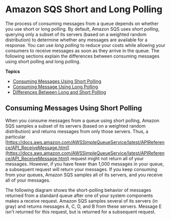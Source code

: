 # Amazon SQS Short and Long Polling<a name="sqs-short-and-long-polling"></a>

The process of consuming messages from a queue depends on whether you use short or long polling\. By default, Amazon SQS uses *short polling*, querying only a subset of its servers \(based on a weighted random distribution\) to determine whether any messages are available for a response\. You can use *long polling* to reduce your costs while allowing your consumers to receive messages as soon as they arrive in the queue\. The following sections explain the differences between consuming messages using short polling and long polling\.

**Topics**
+ [Consuming Messages Using Short Polling](#sqs-short-polling)
+ [Consuming Message Using Long Polling](#sqs-long-polling)
+ [Differences Between Long and Short Polling](#sqs-short-long-polling-differences)

## Consuming Messages Using Short Polling<a name="sqs-short-polling"></a>

When you consume messages from a queue using short polling, Amazon SQS samples a subset of its servers \(based on a weighted random distribution\) and returns messages from only those servers\. Thus, a particular [https://docs.aws.amazon.com/AWSSimpleQueueService/latest/APIReference/API_ReceiveMessage.html](https://docs.aws.amazon.com/AWSSimpleQueueService/latest/APIReference/API_ReceiveMessage.html) request might not return all of your messages\. However, if you have fewer than 1,000 messages in your queue, a subsequent request will return your messages\. If you keep consuming from your queues, Amazon SQS samples all of its servers, and you receive all of your messages\.

The following diagram shows the short\-polling behavior of messages returned from a standard queue after one of your system components makes a receive request\. Amazon SQS samples several of its servers \(in gray\) and returns messages A, C, D, and B from these servers\. Message E isn't returned for this request, but is returned for a subsequent request\.

![\[Message Sampling using Short (Standard) Polling\]](http://docs.aws.amazon.com/AWSSimpleQueueService/latest/SQSDeveloperGuide/images/ArchOverview_Receive.png)

## Consuming Message Using Long Polling<a name="sqs-long-polling"></a>

When the wait time for the `ReceiveMessage` API action is greater than 0, *long polling* is in effect\. The maximum long polling wait time is 20 seconds\. Long polling helps reduce the cost of using Amazon SQS by eliminating the number of empty responses \(when there are no messages available for a `[ReceiveMessage](https://docs.aws.amazon.com/AWSSimpleQueueService/latest/APIReference/API_ReceiveMessage.html)` request\) and false empty responses \(when messages are available but aren't included in a response\)\. For information about enabling long polling for a new or existing queue using the AWS Management Console or the AWS SDK for Java \(and the `[CreateQueue](https://docs.aws.amazon.com/AWSSimpleQueueService/latest/APIReference/API_CreateQueue.html)`, `[SetQueueAttributes](https://docs.aws.amazon.com/AWSSimpleQueueService/latest/APIReference/API_SetQueueAttributes.html)`, and `[ReceiveMessage](https://docs.aws.amazon.com/AWSSimpleQueueService/latest/APIReference/API_ReceiveMessage.html)` actions\), see the [Tutorial: Configuring Long Polling for an Amazon SQS Queue](sqs-configure-long-polling-for-queue.md) tutorial\. For best practices, see [Setting Up Long Polling](working-with-messages.md#setting-up-long-polling)\.

Long polling offers the following benefits:
+ Eliminate empty responses by allowing Amazon SQS to wait until a message is available in a queue before sending a response\. Unless the connection times out, the response to the `ReceiveMessage` request contains at least one of the available messages, up to the maximum number of messages specified in the `ReceiveMessage` action\.
+ Eliminate false empty responses by querying all—rather than a subset of—Amazon SQS servers\.
**Note**  
You can confirm that a queue is empty when you perform a long poll and the `ApproximateNumberOfMessagesDelayed`, `ApproximateNumberOfMessagesNotVisible`, and `ApproximateNumberOfMessagesVisible` metrics are equal to 0 at least 1 minute after the producers stop sending messages \(when the queue metadata reaches eventual consistency\)\. For more information, see [Available CloudWatch Metrics for Amazon SQS](sqs-available-cloudwatch-metrics.md)\.
+ Return messages as soon as they become available\.

## Differences Between Long and Short Polling<a name="sqs-short-long-polling-differences"></a>

Short polling occurs when the `WaitTimeSeconds` parameter of a `[ReceiveMessage](https://docs.aws.amazon.com/AWSSimpleQueueService/latest/APIReference/API_ReceiveMessage.html)` request is set to `0` in one of two ways:
+ The `ReceiveMessage` call sets `WaitTimeSeconds` to `0`\.
+ The `ReceiveMessage` call doesn’t set `WaitTimeSeconds`, but the queue attribute [https://docs.aws.amazon.com/AWSSimpleQueueService/latest/APIReference/API_SetQueueAttributes.html](https://docs.aws.amazon.com/AWSSimpleQueueService/latest/APIReference/API_SetQueueAttributes.html) is set to `0`\.
